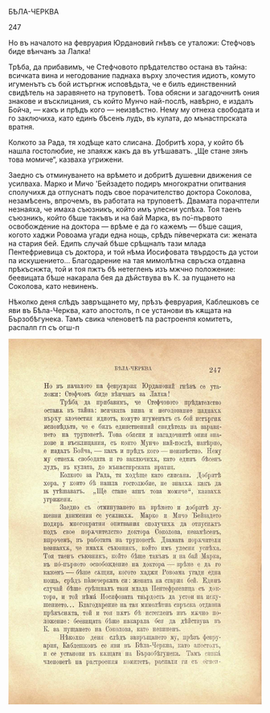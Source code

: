 ﻿БѢЛА-ЧЕРКВА

247

Но въ началото на февруария Юрдановий гнѣвъ се уталожи: Стефчовъ биде вѣнчанъ за Лалка!

Трѣба, да прибавимъ, че Стефчовото прѣдателство остана въ тайна: всичката вина и негодование паднаха върху злочестия идиотъ, комуто игуменътъ съ бой истъргнж исповѣдьта, че е билъ единственний свидѣтель на заравянето на труповетѣ. Това обясни и загадочнитѣ ония знакове и въсклицания, съ който Мунчо най-послѣ, навѣрно, е издалъ Бойча, — какъ и прѣдъ кого — неизвѣстно. Нему му отнеха свободата и го заключиха, като единъ бѣсенъ лудъ, въ кулата, до мънастпрската вратня.

Колкото за Рада, тя ходѣще като слисана. Добритѣ хора, у който бѣ нашла гостолюбие, не зпаяхж какъ да въ утѣшаватъ. „Ще стане зянъ това момиче“, казваха угрижени.

Заедно съ отминуването на врѣмето и добритѣ душевни движения се усилваха. Марко и Мичо 'Бейзадето подиръ многократни опитвания сполучихѫ да отпуснатъ подъ свое порачителство доктора Соколова, незамѣсенъ, впрочемъ, въ работата на труповетѣ. Двамата порачптели незнаяха, че имаха съюзникъ, който имъ улесни успѣха. Тоя таенъ съюзникъ, който бѣше такъвъ и на бай Марка, въ по́-първото освобождение на доктора — врѣме е да го кажемъ — бѣше сащия, когото хаджи Ровоама угади една нощь, срѣдъ пѝвечерката си: жената на стария бей. Едипъ случай бѣше срѣщналъ тази млада Пентефриевица съ доктора, и той нѣма Иосифовата твърдость да устои па искушението... Благодарение на тая мимолѣтна свръска отдавна прѣкъснжта, той и тоя пжтъ бѣ нетегленъ изъ мжчно положение: беевицата бѣше накарала бея да дѣйствува въ К. за пущането на Соколова, като невиненъ.

Нѣколко деня слѣдъ завръщането му, прѣзъ февруария, Каблешковъ се яви въ Бѣла-Черква, като апостолъ, п се установи въ кѫщата на Бързобѣгунека. Тамъ свика членоветѣ па растроенпя комитетъ, распалп гп съ огш-п

![original](images/278.jpg)

